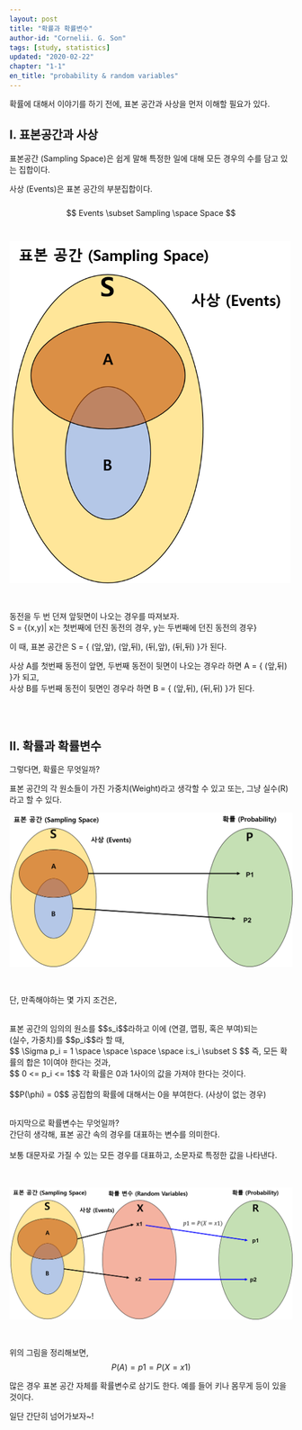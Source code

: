 ```yaml
---
layout: post
title: "확률과 확률변수"
author-id: "Cornelii. G. Son"
tags: [study, statistics]
updated: "2020-02-22"
chapter: "1-1"
en_title: "probability & random variables"
---
```


확률에 대해서 이야기를 하기 전에, 표본 공간과 사상을 먼저 이해할 필요가 있다.

## I. 표본공간과 사상

표본공간 (Sampling Space)은 쉽게 말해 특정한 일에 대해 모든 경우의 수를 담고 있는 집합이다.

사상 (Events)은 표본 공간의 부분집합이다.  
<br/>
$$
Events \subset Sampling \space Space
$$ 
<br/>
<br/>
<img src="/assets/img/statistics/01/1.png" alt="Sampling Space" width="500"/>

<br/>

동전을 두 번 던져 앞뒷면이 나오는 경우를 따져보자.<br/>
S = {(x,y)| x는 첫번째에 던진 동전의 경우, y는 두번째에 던진 동전의 경우}

이 때, 표본 공간은 S = { (앞,앞), (앞,뒤), (뒤,앞), (뒤,뒤) }가 된다.

사상 A를 첫번째 동전이 앞면, 두번째 동전이 뒷면이 나오는 경우라 하면 A = { (앞,뒤) }가 되고, <br/>
사상 B를 두번째 동전이 뒷면인 경우라 하면 B = { (앞,뒤), (뒤,뒤) }가 된다.

<br/>
<br/>

## II. 확률과 확률변수
그렇다면, 확률은 무엇일까?

표본 공간의 각 원소들이 가진 가중치(Weight)라고 생각할 수 있고 또는, 그냥 실수(R)라고 할 수 있다.

![Probability](/assets/img/statistics/01/2.png)

<br/>

단, 만족해야하는 몇 가지 조건은,

<br/>
표본 공간의 임의의 원소를 $$s_i$$라하고 이에  (연결, 맵핑, 혹은 부여)되는 <br/>
(실수, 가중치)를 $$p_i$$라 할 때,  

<br/>
$$ \Sigma p_i = 1 \space \space \space \space i:s_i \subset S $$  
즉, 모든 확률의 합은 1이여야 한다는 것과, 
<br/>  
$$ 0 <= p_i <= 1$$  
각 확률은 0과 1사이의 값을 가져야 한다는 것이다.
<br/><br/>
$$P(\phi) = 0$$  
공집합의 확률에 대해서는 0을 부여한다. (사상이 없는 경우)
<br/>

<br/>

마지막으로 확률변수는 무엇일까?  
간단히 생각해, 표본 공간 속의 경우를 대표하는 변수를 의미한다. 
<br/> 
<br/>
보통 대문자로 가질 수 있는 모든 경우를 대표하고, 소문자로 특정한 값을 나타낸다.  
<br/>
<br/>

![Random Variable](/assets/img/statistics/01/3.png)

<br/>

위의 그림을 정리해보면,  
$$ P(A) = p1 = P(X=x1)$$

많은 경우 표본 공간 자체를 확률변수로 삼기도 한다. 예를 들어 키나 몸무게 등이 있을 것이다.

일단 간단히 넘어가보자~!
